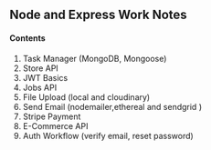 ## Node and Express Work Notes

#### Contents


1. Task Manager (MongoDB, Mongoose)
2. Store API
3. JWT Basics
4. Jobs API
5. File Upload (local and cloudinary)
6. Send Email (nodemailer,ethereal and sendgrid )
7. Stripe Payment
8. E-Commerce API
9. Auth Workflow (verify email, reset password)
